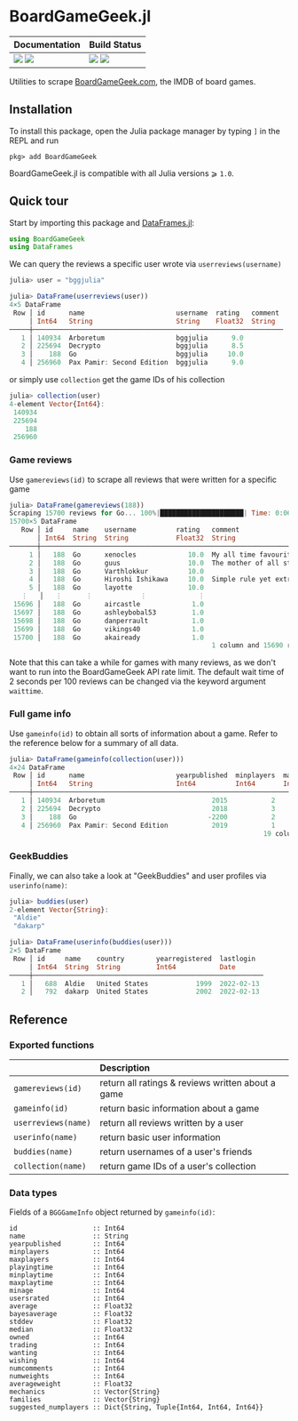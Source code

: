 # BoardGameGeek.jl

| **Documentation**                                                     | **Build Status**                                      |
|:----------------------------------------------------------------------|:------------------------------------------------------|
| [![][docs-stab-img]][docs-stab-url] [![][docs-dev-img]][docs-dev-url] | [![][ci-img]][ci-url] [![][codecov-img]][codecov-url] |

Utilities to scrape [BoardGameGeek.com](https://boardgamegeek.com), the IMDB of board games.

## Installation
To install this package, open the Julia package manager by typing `]` in the REPL and run 
```julia-repl
pkg> add BoardGameGeek
```
BoardGameGeek.jl is compatible with all Julia versions ⩾ `1.0`.

## Quick tour
Start by importing this package and [DataFrames.jl](https://github.com/JuliaData/DataFrames.jl):
```julia
using BoardGameGeek
using DataFrames
```

We can query the reviews a specific user wrote via `userreviews(username)`
```julia
julia> user = "bggjulia"

julia> DataFrame(userreviews(user))
4×5 DataFrame
 Row │ id      name                       username  rating   comment 
     │ Int64   String                     String    Float32  String  
─────┼───────────────────────────────────────────────────────────────
   1 │ 140934  Arboretum                  bggjulia      9.0
   2 │ 225694  Decrypto                   bggjulia      8.5
   3 │    188  Go                         bggjulia     10.0
   4 │ 256960  Pax Pamir: Second Edition  bggjulia      9.0
```

or simply use `collection` get the game IDs of his collection
```julia
julia> collection(user)
4-element Vector{Int64}:
 140934
 225694
    188
 256960
```

### Game reviews
Use `gamereviews(id)` to scrape all reviews that were written for a specific game
```julia
julia> DataFrame(gamereviews(188))
Scraping 15700 reviews for Go... 100%|█████████████████████| Time: 0:06:31
15700×5 DataFrame
   Row │ id     name    username          rating   comment                       ⋯
       │ Int64  String  String            Float32  String                        ⋯
───────┼──────────────────────────────────────────────────────────────────────────
     1 │   188  Go      xenocles             10.0  My all time favourite 'classi ⋯
     2 │   188  Go      guus                 10.0  The mother of all strategy ga
     3 │   188  Go      Varthlokkur          10.0
     4 │   188  Go      Hiroshi Ishikawa     10.0  Simple rule yet extremely dee
     5 │   188  Go      layotte              10.0                                ⋯
   ⋮   │   ⋮      ⋮            ⋮             ⋮                     ⋮             ⋱
 15696 │   188  Go      aircastle             1.0
 15697 │   188  Go      ashleybobal53         1.0
 15698 │   188  Go      danperrault           1.0
 15699 │   188  Go      vikings40             1.0                                ⋯
 15700 │   188  Go      akaiready             1.0
                                                   1 column and 15690 rows omitted
```
Note that this can take a while for games with many reviews, as we don't want to run into the BoardGameGeek API rate limit. 
The default wait time of 2 seconds per 100 reviews can be changed via the keyword argument `waittime`.



### Full game info
Use `gameinfo(id)` to obtain all sorts of information about a game. 
Refer to the reference below for a summary of all data.
```julia
julia> DataFrame(gameinfo(collection(user)))
4×24 DataFrame
 Row │ id      name                       yearpublished  minplayers  maxplayers  ⋯
     │ Int64   String                     Int64          Int64       Int64       ⋯
─────┼────────────────────────────────────────────────────────────────────────────
   1 │ 140934  Arboretum                           2015           2           4  ⋯
   2 │ 225694  Decrypto                            2018           3           8
   3 │    188  Go                                 -2200           2           2
   4 │ 256960  Pax Pamir: Second Edition           2019           1           5
                                                                19 columns omitted
```

### GeekBuddies
Finally, we can also take a look at "GeekBuddies" and user profiles via `userinfo(name)`: 
```julia
julia> buddies(user)
2-element Vector{String}:
 "Aldie"
 "dakarp"

julia> DataFrame(userinfo(buddies(user)))
2×5 DataFrame
 Row │ id     name    country        yearregistered  lastlogin  
     │ Int64  String  String         Int64           Date       
─────┼──────────────────────────────────────────────────────────
   1 │   688  Aldie   United States            1999  2022-02-13
   2 │   792  dakarp  United States            2002  2022-02-13
```

## Reference
### Exported functions
|                       | Description                                       |
|:----------------------|:--------------------------------------------------|
| `gamereviews(id)`     | return all ratings & reviews written about a game |
| `gameinfo(id)`        | return basic information about a game             |
| `userreviews(name)`   | return all reviews written by a user              |
| `userinfo(name)`      | return basic user information                     |
| `buddies(name)`       | return usernames of a user's friends              |
| `collection(name)`    | return game IDs of a user's collection            | 

### Data types
Fields of a `BGGGameInfo` object returned by `gameinfo(id)`:
```
id                   :: Int64
name                 :: String
yearpublished        :: Int64
minplayers           :: Int64
maxplayers           :: Int64
playingtime          :: Int64
minplaytime          :: Int64
maxplaytime          :: Int64
minage               :: Int64
usersrated           :: Int64
average              :: Float32
bayesaverage         :: Float32
stddev               :: Float32
median               :: Float32
owned                :: Int64
trading              :: Int64
wanting              :: Int64
wishing              :: Int64
numcomments          :: Int64
numweights           :: Int64
averageweight        :: Float32
mechanics            :: Vector{String}
families             :: Vector{String}
suggested_numplayers :: Dict{String, Tuple{Int64, Int64, Int64}}
```

[docs-stab-img]: https://img.shields.io/badge/docs-stable-blue.svg
[docs-stab-url]: https://adrhill.github.io/BoardGameGeek.jl/stable

[docs-dev-img]: https://img.shields.io/badge/docs-main-blue.svg
[docs-dev-url]: https://adrhill.github.io/BoardGameGeek.jl/dev

[ci-img]: https://github.com/adrhill/BoardGameGeek.jl/workflows/CI/badge.svg
[ci-url]: https://github.com/adrhill/BoardGameGeek.jl/actions

[codecov-img]: https://codecov.io/gh/adrhill/BoardGameGeek.jl/branch/master/graph/badge.svg
[codecov-url]: https://codecov.io/gh/adrhill/BoardGameGeek.jl
